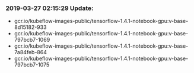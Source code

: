 ### 2019-03-27 02:15:29 Update:

- gcr.io/kubeflow-images-public/tensorflow-1.4.1-notebook-gpu:v-base-8d15182-933
- gcr.io/kubeflow-images-public/tensorflow-1.4.1-notebook-gpu:v-base-797bcb7-1069
- gcr.io/kubeflow-images-public/tensorflow-1.4.1-notebook-gpu:v-base-7a84feb-864
- gcr.io/kubeflow-images-public/tensorflow-1.4.1-notebook-gpu:v-base-797bcb7-1075
